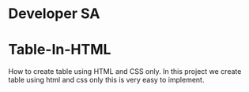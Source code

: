 # Developer SA
# Table-In-HTML
How to create table using HTML and CSS only.
In this project we create table using html and css only this is very easy to implement.
